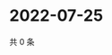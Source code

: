 # 2022-07-25

共 0 条

<!-- BEGIN WEIBO -->
<!-- 最后更新时间 Mon Jul 25 2022 04:16:25 GMT+0800 (China Standard Time) -->

<!-- END WEIBO -->
